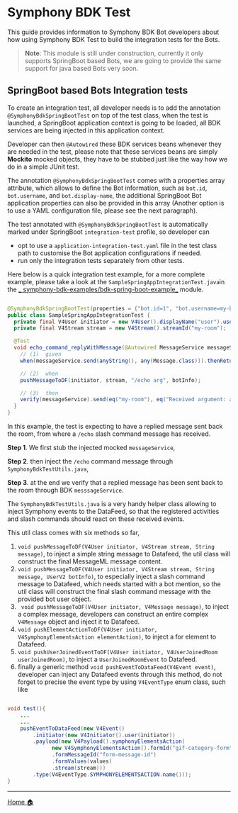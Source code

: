 # Symphony BDK Test

This guide provides information to Symphony BDK Bot developers about how using Symphony BDK Test to build the
integration tests for the Bots.

> **Note**: This module is still under construction, currently it only supports SpringBoot based Bots, we are going to
> provide the same support for java based Bots very soon.

## SpringBoot based Bots Integration tests

To create an integration test, all developer needs is to add the annotation `@SymphonyBdkSpringBootTest` on top of the
test class, when the test is launched, a SpringBoot application context is going to be loaded, all BDK services are
being injected in this application context.

Developer can then `@Autowired` these BDK services beans whenever they are needed in the test, please note that these
services beans are simply **Mockito** mocked objects, they have to be stubbed just like the way how we do in a simple
JUnit test.

The annotation `@SymphonyBdkSpringBootTest` comes with a properties array attribute, which allows to define the Bot
information, such as `bot.id`, `bot.username`, and `bot.display-name`, the additional SpringBoot Bot application
properties can also be provided in this array (Another option is to use a YAML configuration file, please see the next
paragraph).

The test annotated with `@SymphonyBdkSpringBootTest` is automatically marked under SpringBoot `integration-test`
profile, so developer can

- opt to use a `application-integration-test.yaml` file in the test class path to customise the Bot application
  configurations if needed.
- run only the integration tests separately from other tests.

Here below is a quick integration test example, for a more complete example, please take a look at
the `SampleSpringAppIntegrationTest.java`in the [_
symphony-bdk-examples/bdk-spring-boot-example_](https://github.com/finos/symphony-bdk-java/tree/main/symphony-bdk-examples/bdk-spring-boot-example/src/test/java/com/symphony/bdk/examples/spring)
module.

```java

@SymphonyBdkSpringBootTest(properties = {"bot.id=1", "bot.username=my-bot", "bot.display-name=my bot"})
public class SampleSpringAppIntegrationTest {
  private final V4User initiator = new V4User().displayName("user").userId(2L);
  private final V4Stream stream = new V4Stream().streamId("my-room");

  @Test
  void echo_command_replyWithMessage(@Autowired MessageService messageService, @Autowired UserV2 botInfo) {
    // (1)  given
    when(messageService.send(anyString(), any(Message.class))).thenReturn(mock(V4Message.class));

    // (2)  when
    pushMessageToDF(initiator, stream, "/echo arg", botInfo);

    // (3)  then
    verify(messageService).send(eq("my-room"), eq("Received argument: arg"));
  }
}
```

In this example, the test is expecting to have a replied message sent back the room, from where a `/echo` slash command
message has received.

**Step 1**. We first stub the injected mocked `messageService`,

**Step 2**. then inject the `/echo` command message through `SymphonyBdkTestUtils.java`,

**Step 3**. at the end we verify that a replied message has been sent back to the room through BDK `messsageService`.

The `SymphonyBdkTestUtils.java` is a very handy helper class allowing to inject Symphony events to the DataFeed, so that
the registered activities and slash commands should react on these received events.

This util class comes with six methods so far,

1. `void pushMessageToDF(V4User initiator, V4Stream stream, String message)`, to inject a simple string message to
   Datafeed, the util class will construct the final MessageML message content.
2. `void pushMessageToDF(V4User initiator, V4Stream stream, String message, UserV2 botInfo)`, to especially inject a
   slash command message to Datafeed, which needs started with a bot mention, so the util class will construct the final
   slash command message with the provided bot user object.
3. ` void pushMessageToDF(V4User initiator, V4Message message)`, to inject a complex message, developers can construct
   an entire complex `V4Message` object and inject it to Datafeed.
4. `void pushElementActionToDF(V4User initiator, V4SymphonyElementsAction elementAction)`, to inject a for element to
   Datafeed.
5. `void pushUserJoinedEventToDF(V4User initiator, V4UserJoinedRoom userJoinedRoom)`, to inject a `UserJoinedRoomEvent`
   to Datafeed.
6. finally a generic method `void pushEventToDataFeed(V4Event event)`, developer can inject any Datafeed events through
   this method, do not forget to precise the event type by using `V4EventType` enum class, such like

```java

void test(){
    ...
    ...
    pushEventToDataFeed(new V4Event()
        .initiator(new V4Initiator().user(initiator))
        .payload(new V4Payload().symphonyElementsAction(
              new V4SymphonyElementsAction().formId("gif-category-form")
              .formMessageId("form-message-id")
              .formValues(values)
              .stream(stream)))
        .type(V4EventType.SYMPHONYELEMENTSACTION.name()));
}
```

----
[Home :house:](./index.md)
 
